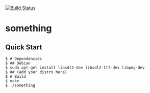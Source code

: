 [![Build Status](https://github.com/tsoding/something/workflows/CI/badge.svg)](https://github.com/tsoding/something/actions)

# something

## Quick Start

```console
$ # Dependencies
$ ## Debian
$ sudo apt-get install libsdl2-dev libsdl2-ttf-dev libpng-dev
$ ## (add your distro here)
$ # Build
$ make
$ ./something
```
